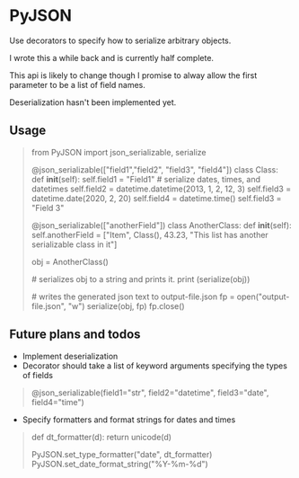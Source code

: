 # PyJSON #

Use decorators to specify how to serialize arbitrary objects.

I wrote this a while back and is currently half complete.

This api is likely to change though I promise to alway allow the first parameter to
be a list of field names.

Deserialization hasn't been implemented yet.

## Usage ##

> from PyJSON import json_serializable, serialize
>
> @json_serializable(["field1","field2", "field3", "field4"])
> class Class:
>     def __init__(self):
>        self.field1 = "Field1"
>        # serialize dates, times, and datetimes
>        self.field2 = datetime.datetime(2013, 1, 2, 12, 3)
>        self.field3 = datetime.date(2020, 2, 20)
>        self.field4 = datetime.time()
>        self.field3 = "Field 3"
>
> @json_serializable(["anotherField"])
> class AnotherClass:
>     def __init__(self):
>        self.anotherField = ["Item", Class(), 43.23, "This list has another serializable class in it"]
>
> 
> obj = AnotherClass()
>
> \# serializes obj to a string and prints it.
> print (serialize(obj))
>
> \# writes the generated json text to output-file.json
> fp = open("output-file.json", "w")
> serialize(obj, fp)
> fp.close()
>

## Future plans and todos ##

* Implement deserialization
* Decorator should take a list of keyword arguments specifying the types of fields

> @json_serializable(field1="str", field2="datetime", field3="date", field4="time")

* Specify formatters and format strings for dates and times

> def dt_formatter(d):
>     return unicode(d)
>
> PyJSON.set_type_formatter("date", dt_formatter)
> PyJSON.set_date_format_string("%Y-%m-%d")

